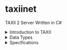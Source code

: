 ﻿# taxiinet
TAXII 2 Server Written in C#

<details>
<summary>Introduction to TAXII</summary>


### Overview
Trusted Automated Exchange of Intelligence Information (TAXII) is an application layer protocol used to exchange cyber threat intelligence (CTI) over HTTPS. TAXII enables organizations to share CTI by defining an API that aligns with common sharing models. Specifically, TAXII defines two primary services, Collections and Channels, to support a variety of commonly-used sharing models. Collections allow a producer to host a set of CTI data that can be requested by consumers. Channels allow producers to push data to many consumers; and allow consumers to receive data from many producers. Collections and Channels can be organized by grouping them into an API Root to support the needs of a particular trust group or to organize them in some other way. Note: This version of the TAXII specification reserves the keywords required for Channels but does not specify Channel services. Channels and their services will be defined in a subsequent version of this specification.

TAXII is specifically designed to support the exchange of CTI represented in STIX. As such, the examples and some features in the specification are intended to align with STIX. This does not mean TAXII cannot be used to share data in other formats; it is designed for STIX but is not limited to STIX.

### Discovery
This specification defines two discovery methods. The first is a network level discovery that uses a DNS SRV record [RFC2782]. This DNS SRV record can be used to advertise the location of a TAXII Server within a network (e.g., so that TAXII-enabled security infrastructure can automatically locate an organization's internal TAXII Server) or to the general Internet. See section 3.9 for complete information on advertising TAXII Servers in DNS.

The second discovery method is a Discovery Endpoint (this specification uses the term Endpoint to identify a URL and an HTTP method with a defined request and response) that enables authorized clients to obtain information about a TAXII Server and get a list of API Roots. See section 4.1 for complete information on the Discovery Endpoint.

### API Roots
API Roots are logical groupings of TAXII Collections, Channels, and related functionality. A TAXII server instance can support one or more API Roots. API Roots can be thought of as instances of the TAXII API available at different URLs, where each API Root is the "root" URL of that particular instance of the TAXII API. Organizing the Collections and Channels into API Roots allows for a division of content and access control by trust group or any other logical grouping. For example, a single TAXII Server could host multiple API Roots - one API Root for Collections and Channels used by Sharing Group A and another API Root for Collections and Channels used by Sharing Group B.

Each API Root contains a set of Endpoints that a TAXII Client contacts in order to interact with the TAXII Server. This interaction can take several forms:

    - Server Discovery, as described above, can be used to learn about the API Roots hosted by a TAXII Server.
    - Each API Root might support zero or more Collections. Interactions with Collections include discovering the type of CTI contained in that Collection, pushing new CTI to that Collection, and/or retrieving CTI from that Collection. Each piece of CTI content in a Collection is referred to as an Object.
	- Each API Root might host zero or more Channels.
	- Each API Root also allows TAXII Clients to check on the Status of certain types of requests to the TAXII Server. For example, if a TAXII Client submitted new CTI, a Status request can allow the Client to check on whether the new CTI was accepted.



![summarizes the relationships between the components of an API Root.](https://docs.oasis-open.org/cti/taxii/v2.1/os/taxii-v2.1-os_files/image002.png)

> Example API Root URLs
>
> ```
> https://example.com/
> https://api1.example.com/
> https://example.com/api1/
> https://example.com/api2/
> https://example.org/trustgroup1/
> https://example.org/taxii2/api1/
> ```
</details>

<details>
<summary>Data Types</summary>

This section defines the names and permitted values of common types used throughout this specification. These types are referenced by the “Type” column in other sections. This table does not, however, define the meaning of any properties using these types. These types may be further restricted elsewhere in the document.

| Type        | Description                                        |
|-------------|----------------------------------------------------|
| api-root    | An API Root Resource, see section 4.2.1.           |
| boolean     | A boolean is a value of either true or false. Properties with this type MUST have a literal (unquoted) value of true or false. |
| collection  | A Collection Resource, see section 5.2.1.          |
| collections | A Collections Resource, see section 5.1.1.         |
| dictionary  | A dictionary is a JSON object that captures an arbitrary set of key/value pairs. |
| discovery   | A Discovery Resource, see section 4.1.1.           |
| envelope    | A TAXII Envelope, see section 3.7.                 |
| error       | An Error Message, see section 3.6.1.               |
| identifier  | An identifier is an RFC 4122-compliant Version 4 UUID. The UUID MUST be generated according to the algorithm(s) defined in RFC 4122, section 4.4 (Version 4 UUID) [RFC4122]. |
| integer     | The integer data type represents a whole number. Unless otherwise specified, all integers MUST be capable of being represented as a signed 54-bit value  ([-(2**53)+1, (2**53)-1]) as defined in [RFC7493]. Additional restrictions MAY be placed on the type where it is used. |
| list        | The list type defines a sequence of values ordered based on how they appear in the list. The phrasing "list of type &lt;type&gt;" is used to indicate that all values within the list MUST conform to the specified type. For instance, list of type integer means that all values of the list must be of the integer type. This specification does not specify the maximum number of allowed values in a list, however every instance of a list MUST have at least one value. Specific TAXII resource properties may define more restrictive upper and/or lower bounds for the length of the list. Empty lists are prohibited in TAXII and MUST NOT be used as a substitute for omitting optional properties. If the property is required, the list MUST be present and MUST have at least one value. |
| manifest    | A Manifest Resource, see section 5.3.1.            |
| object      | An Object Resource, see section 3.7.               |
| status      | A Status Resource, see section 4.3.1.              |
| string      | The string data type represents a finite-length string of valid characters from the Unicode coded character set [ISO10646] that are encoded in UTF-8. Unicode incorporates ASCII [RFC0020] and the characters of many other international character sets. |
| timestamp   | The timestamp type defines how timestamps are represented in TAXII and is represented in serialization as a string. The timestamp type MUST be a valid RFC 3339-formatted timestamp [RFC3339] using the format YYYY-MM-DDTHH:MM:SS.ssssssZ Unlike the STIX timestamp type, the TAXII timestamp MUST have microsecond precision. The timestamp MUST be represented in the UTC timezone and MUST use the “Z” designation to indicate this. |
| versions    | A Versions Resource, see section 5.8.1.            |

</details>

<details>
	<summary>Specifications</summary>
1. [TAXII - Core Concepts](https://docs.oasis-open.org/cti/taxii/v2.1/os/taxii-v2.1-os.html#_Toc31107513)
	1. [Endpoints](https://docs.oasis-open.org/cti/taxii/v2.1/os/taxii-v2.1-os.html#_Toc31107514)
	2. [HTTP Headers](https://docs.oasis-open.org/cti/taxii/v2.1/os/taxii-v2.1-os.html#_Toc31107515)
	3. [Sorting](https://docs.oasis-open.org/cti/taxii/v2.1/os/taxii-v2.1-os.html#_Toc31107516)
	4. [Filtering](https://docs.oasis-open.org/cti/taxii/v2.1/os/taxii-v2.1-os.html#_Toc31107517)
		1. [Supported Fields for Match](https://docs.oasis-open.org/cti/taxii/v2.1/os/taxii-v2.1-os.html#_Toc31107518)
	5. [Pagination](https://docs.oasis-open.org/cti/taxii/v2.1/os/taxii-v2.1-os.html#_Toc31107519)
	6. [Errors](https://docs.oasis-open.org/cti/taxii/v2.1/os/taxii-v2.1-os.html#_Toc31107520)
		1. [Error Message](https://docs.oasis-open.org/cti/taxii/v2.1/os/taxii-v2.1-os.html#_Toc31107521)
	7. [Envelope Resource](https://docs.oasis-open.org/cti/taxii/v2.1/os/taxii-v2.1-os.html#_Toc31107522)
	8. [Property Names](https://docs.oasis-open.org/cti/taxii/v2.1/os/taxii-v2.1-os.html#_Toc31107523)
	9. [DNS SRV Names](https://docs.oasis-open.org/cti/taxii/v2.1/os/taxii-v2.1-os.html#_Toc31107524)
2. [TAXII API - Server Information](https://docs.oasis-open.org/cti/taxii/v2.1/os/taxii-v2.1-os.html#_Toc31107525)
	1. [Server Discovery](https://docs.oasis-open.org/cti/taxii/v2.1/os/taxii-v2.1-os.html#_Toc31107526)
		1. [Discovery Resource](https://docs.oasis-open.org/cti/taxii/v2.1/os/taxii-v2.1-os.html#_Toc31107527)
	2. [Get API Root Information](https://docs.oasis-open.org/cti/taxii/v2.1/os/taxii-v2.1-os.html#_Toc31107528)
		1. [API Root Resource](https://docs.oasis-open.org/cti/taxii/v2.1/os/taxii-v2.1-os.html#_Toc31107529)
	3. [Get Status](https://docs.oasis-open.org/cti/taxii/v2.1/os/taxii-v2.1-os.html#_Toc31107530)
		1. [Status Resource](https://docs.oasis-open.org/cti/taxii/v2.1/os/taxii-v2.1-os.html#_Toc31107531)
3. [TAXII API - Collections](https://docs.oasis-open.org/cti/taxii/v2.1/os/taxii-v2.1-os.html#_Toc31107532)
	1. [Get Collections](https://docs.oasis-open.org/cti/taxii/v2.1/os/taxii-v2.1-os.html#_Toc31107533)
		1. [Collections Resource](https://docs.oasis-open.org/cti/taxii/v2.1/os/taxii-v2.1-os.html#_Toc31107534)
	2. [Get a Collection](https://docs.oasis-open.org/cti/taxii/v2.1/os/taxii-v2.1-os.html#_Toc31107535)
		1. [Collection Resource](https://docs.oasis-open.org/cti/taxii/v2.1/os/taxii-v2.1-os.html#_Toc31107536)
	3. [Get Object Manifests](https://docs.oasis-open.org/cti/taxii/v2.1/os/taxii-v2.1-os.html#_Toc31107537)
		1. [Manifest Resource](https://docs.oasis-open.org/cti/taxii/v2.1/os/taxii-v2.1-os.html#_Toc31107538)
	4. [Get Objects](https://docs.oasis-open.org/cti/taxii/v2.1/os/taxii-v2.1-os.html#_Toc31107539)
	5. [Add Objects](https://docs.oasis-open.org/cti/taxii/v2.1/os/taxii-v2.1-os.html#_Toc31107540)
	6. [Get an Object](https://docs.oasis-open.org/cti/taxii/v2.1/os/taxii-v2.1-os.html#_Toc31107541)
	7. [Delete an Object](https://docs.oasis-open.org/cti/taxii/v2.1/os/taxii-v2.1-os.html#_Toc31107542)
	8. [Get Object Versions](https://docs.oasis-open.org/cti/taxii/v2.1/os/taxii-v2.1-os.html#_Toc31107543)
		1. [Versions Resource](https://docs.oasis-open.org/cti/taxii/v2.1/os/taxii-v2.1-os.html#_Toc31107544)
4. [TAXII API - Channels](https://docs.oasis-open.org/cti/taxii/v2.1/os/taxii-v2.1-os.html#_Toc31107545)
</details>